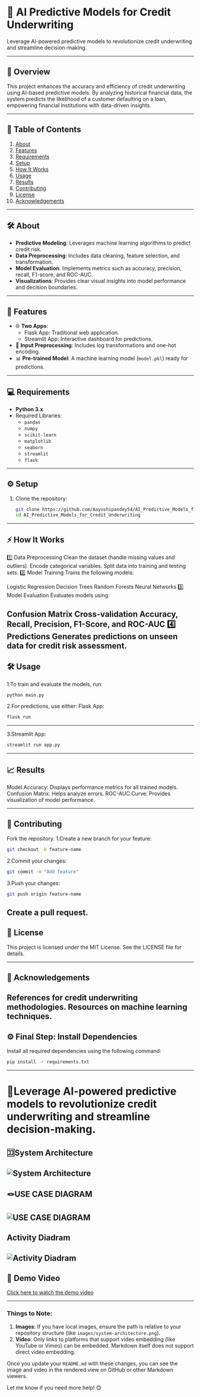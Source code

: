# 🚀 AI Predictive Models for Credit Underwriting  
Leverage AI-powered predictive models to revolutionize credit underwriting and streamline decision-making.

---

## 📜 Overview  
This project enhances the accuracy and efficiency of credit underwriting using AI-based predictive models. By analyzing historical financial data, the system predicts the likelihood of a customer defaulting on a loan, empowering financial institutions with data-driven insights.

---

## 📂 Table of Contents  
1. [About](#️about)  
2. [Features](#features)  
3. [Requirements](#requirements)  
4. [Setup](#setup)  
5. [How It Works](#how-it-works)  
6. [Usage](#usage)  
7. [Results](#results)  
8. [Contributing](#contributing)  
9. [License](#license)  
10. [Acknowledgements](#acknowledgements)  

---

## 🛠️ About  
- **Predictive Modeling**: Leverages machine learning algorithms to predict credit risk.  
- **Data Preprocessing**: Includes data cleaning, feature selection, and transformation.  
- **Model Evaluation**: Implements metrics such as accuracy, precision, recall, F1-score, and ROC-AUC.  
- **Visualizations**: Provides clear visual insights into model performance and decision boundaries.  

---

## 🌟 Features  
- 🌐 **Two Apps**:  
  - Flask App: Traditional web application.  
  - Streamlit App: Interactive dashboard for predictions.  
- 🔄 **Input Preprocessing**: Includes log transformations and one-hot encoding.  
- 📊 **Pre-trained Model**: A machine learning model (`model.pkl`) ready for predictions.  

---

## 💻 Requirements  
- **Python 3.x**  
- Required Libraries:  
  - `pandas`  
  - `numpy`  
  - `scikit-learn`  
  - `matplotlib`  
  - `seaborn`  
  - `streamlit`  
  - `flask`  

---

## ⚙️ Setup  
1. Clone the repository:  
   ```bash
   git clone https://github.com/Aayushipandey54/AI_Predictive_Models_for_Credit_Underwriting.git  
   cd AI_Predictive_Models_for_Credit_Underwriting  

----------------------

## ⚡ How It Works
1️⃣ Data Preprocessing
Clean the dataset (handle missing values and outliers).
Encode categorical variables.
Split data into training and testing sets.
2️⃣ Model Training
Trains the following models:

Logistic Regression
Decision Trees
Random Forests
Neural Networks
3️⃣ Model Evaluation
Evaluates models using:

Confusion Matrix
Cross-validation
Accuracy, Recall, Precision, F1-Score, and ROC-AUC
4️⃣ Predictions
Generates predictions on unseen data for credit risk assessment.
--------------

## 🛠️ Usage
1.To train and evaluate the models, run:
```bash
python main.py
```

2.For predictions, use either:
Flask App:
```bash
flask run
```
----

3.Streamlit App:
```bash
streamlit run app.py
```

------------------------------------


## 📈 Results
Model Accuracy: Displays performance metrics for all trained models.
Confusion Matrix: Helps analyze errors.
ROC-AUC Curve: Provides visualization of model performance.

---------------

## 🤝 Contributing
Fork the repository.
1.Create a new branch for your feature:
```bash
git checkout -b feature-name
```
2.Commit your changes:
```bash
git commit -m "Add feature"
```
3.Push your changes:
```bash
git push origin feature-name
```
Create a pull request.
----------------

## 📜 License
This project is licensed under the MIT License. See the LICENSE file for details.

-----------------

## 🙌 Acknowledgements
References for credit underwriting methodologies.
Resources on machine learning techniques.
-------------------

## ⚙️ Final Step: Install Dependencies
Install all required dependencies using the following command:
```bash
pip install -r requirements.txt
```
------------

# 🚀Leverage AI-powered predictive models to revolutionize credit underwriting and streamline decision-making.

## 🈁System Architecture
![System Architecture](https://www.ijraset.com/images/text_version_uploads/imag%201_11441.png)
----
## 🪢USE CASE DIAGRAM
![USE CASE DIAGRAM](https://www.ijraset.com/images/text_version_uploads/imag%201_11442.png)
----
## Activity Diadram
![Activity Diadram](https://www.ijraset.com/images/text_version_uploads/imag%201_11444.png)
----
## 🎥 Demo Video
[Click here to watch the demo video](./videos/demo-video.mp4)

---------

### Things to Note:
1. **Images**: If you have local images, ensure the path is relative to your repository structure (like `images/system-architecture.png`).
2. **Video**: Only links to platforms that support video embedding (like YouTube or Vimeo) can be embedded. Markdown itself does not support direct video embedding.

Once you update your `README.md` with these changes, you can see the image and video in the rendered view on GitHub or other Markdown viewers.

Let me know if you need more help! 😊

